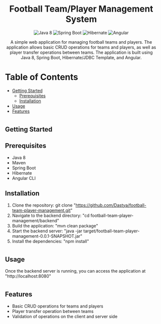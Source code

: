 <h1 align="center">Football Team/Player Management System</h1>
<p align="center">
  <img src="https://img.shields.io/badge/Java-8-blue?logo=java&style=flat-square" alt="Java 8">
  <img src="https://img.shields.io/badge/Spring%20Boot-2.5.5-brightgreen?logo=spring&style=flat-square" alt="Spring Boot">
  <img src="https://img.shields.io/badge/Hibernate-5.4.32.Final-yellow?logo=hibernate&style=flat-square" alt="Hibernate">
  <img src="https://img.shields.io/badge/Angular-12.2.0-red?logo=angular&style=flat-square" alt="Angular">
</p>
<p align="center">
A simple web application for managing football teams and players. The application allows basic CRUD operations for teams and players, as well as player transfer operations between teams. The application is built using Java 8, Spring Boot, Hibernate/JDBC Template, and Angular.
</p>

# Table of Contents
* <a href="#first">Getting Started</a>
  * <a href="#second">Prerequisites</a>
  * <a href="#third">Installation</a>
* <a href="#usage">Usage</a>
* <a href="#features">Features</a>


# <h2 id="first">Getting Started</h2> 
## <h2 id="second">Prerequisites</h2>
* Java 8
* Maven
* Spring Boot
* Hibernate 
* Angular CLI

## <h2 id="third">Installation</h2>
1. Clone the repository: git clone "https://github.com/Dastya/football-team-player-management.git"
2. Navigate to the backend directory: "cd football-team-player-management/backend"
3. Build the application: "mvn clean package"
4. Start the backend server: "java -jar target/football-team-player-management-0.0.1-SNAPSHOT.jar"
5. Install the dependencies: "npm install"

# <h2 id="usage">Usage</h2>
Once the backend server is running, you can access the application at "http://localhost:8080"


# <h2 id="features">Features</h2>
* Basic CRUD operations for teams and players
* Player transfer operation between teams
* Validation of operations on the client and server side
